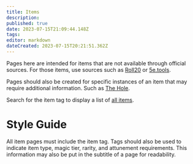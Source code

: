 ```yaml
---
title: Items
description: 
published: true
date: 2023-07-15T21:09:44.148Z
tags: 
editor: markdown
dateCreated: 2023-07-15T20:21:51.362Z
---
```


Pages here are intended for items that are not available through official sources. For those items, use sources such as [Roll20](https://roll20.net/compendium/dnd5e/Items%20List#content) or [5e.tools](https://5e.tools/items.html).

Pages should also be created for specific instances of an item that may require additional information. Such as [The Hole](/items/the_hole).

Search for the item tag to display a list of [all items](https://wiki.lllllllllll.duckdns.org/t/item?sort=title).

# Style Guide
All item pages must include the item tag. Tags should also be used to indicate item type, magic tier, rarity, and attunement requirements. This information may also be put in the subtitle of a page for readability.
